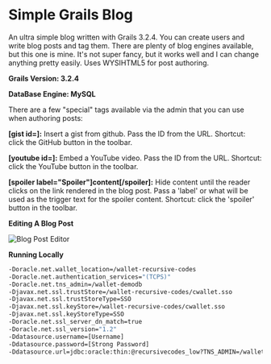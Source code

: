 # Simple Grails Blog

An ultra simple blog written with Grails 3.2.4.  You can create users and write blog posts and tag them.  There are plenty of blog engines available, but this one is mine.  It's not super fancy, but it works well and I can change anything pretty easily.  Uses WYSIHTML5 for post authoring.
  
**Grails Version: 3.2.4**

**DataBase Engine: MySQL**

There are a few "special" tags available via the admin that you can use when authoring posts:

**[gist id=]:** Insert a gist from github. Pass the ID from the URL. Shortcut: click the GitHub button in the toolbar.

**[youtube id=]:** Embed a YouTube video. Pass the ID from the URL. Shortcut: click the YouTube button in the toolbar.

**[spoiler label="Spoiler"]content[/spoiler]:** Hide content until the reader clicks on the link rendered in the blog post. Pass a 'label' or what will be used as the trigger text for the spoiler content. Shortcut: click the 'spoiler' button in the toolbar.

**Editing A Blog Post**

![Blog Post Editor](https://s3.amazonaws.com/img.recursive.codes/Screenshot_20170812_235723.png)

**Running Locally**

```bash
-Doracle.net.wallet_location=/wallet-recursive-codes
-Doracle.net.authentication_services="(TCPS)"
-Doracle.net.tns_admin=/wallet-demodb
-Djavax.net.ssl.trustStore=/wallet-recursive-codes/cwallet.sso
-Djavax.net.ssl.trustStoreType=SSO
-Djavax.net.ssl.keyStore=/wallet-recursive-codes/cwallet.sso
-Djavax.net.ssl.keyStoreType=SSO
-Doracle.net.ssl_server_dn_match=true
-Doracle.net.ssl_version="1.2"
-Ddatasource.username=[Username]
-Ddatasource.password=[Strong Password]
-Ddatasource.url=jdbc:oracle:thin:@recursivecodes_low?TNS_ADMIN=/wallet-recursive-codes
```